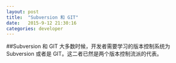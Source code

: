 ```yaml
---
layout: post
title:  "Subversion 和 GIT"
date:   2015-9-12 21:30:16
categories: developer
---
```


##Subversion 和 GIT
大多数时候，开发者需要学习的版本控制系统为 Subversion 或者是 GIT。这二者已然是两个版本控制流派的代表。
